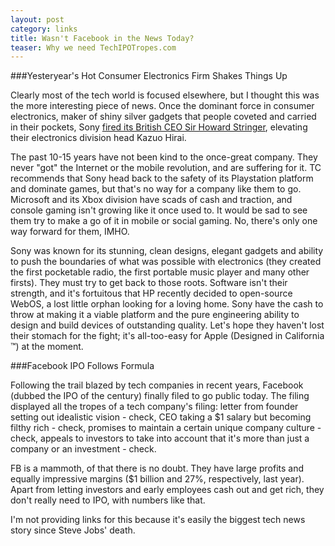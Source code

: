 ```yaml
---
layout: post
category: links
title: Wasn't Facebook in the News Today?
teaser: Why we need TechIPOTropes.com
---
```


###Yesteryear's Hot Consumer Electronics Firm Shakes Things Up

Clearly most of the tech world is focused elsewhere, but I thought this was the more interesting piece of news. Once the dominant force in consumer electronics, maker of shiny silver gadgets that people coveted and carried in their pockets, Sony [fired its British CEO Sir Howard Stringer](http://techcrunch.com/2012/02/01/back-to-basics-sony-appoints-kazuo-hirai-ousts-stringer/), elevating their electronics division head Kazuo Hirai. 

The past 10-15 years have not been kind to the once-great company. They never "got" the Internet or the mobile revolution, and are suffering for it. TC recommends that Sony head back to the safety of its Playstation platform and dominate games, but that's no way for a company like them to go. Microsoft and its Xbox division have scads of cash and traction, and console gaming isn't growing like it once used to. It would be sad to see them try to make a go of it in mobile or social gaming. No, there's only one way forward for them, IMHO.

Sony was known for its stunning, clean designs, elegant gadgets and ability to push the boundaries of what was possible with electronics (they created the first pocketable radio, the first portable music player and many other firsts). They must try to get back to those roots. Software isn't their strength, and it's fortuitous that HP recently decided to open-source WebOS, a lost little orphan looking for a loving home. Sony have the cash to throw at making it a viable platform and the pure engineering ability to design and build devices of outstanding quality. Let's hope they haven't lost their stomach for the fight; it's all-too-easy for Apple (Designed in California &trade;) at the moment.

###Facebook IPO Follows Formula

Following the trail blazed by tech companies in recent years, Facebook (dubbed the IPO of the century) finally filed to go public today. The filing displayed all the tropes of a tech company's filing: letter from founder setting out idealistic vision - check, CEO taking a $1 salary but becoming filthy rich - check, promises to maintain a certain unique company culture - check, appeals to investors to take into account that it's more than just a company or an investment - check.

FB is a mammoth, of that there is no doubt. They have large profits and equally impressive margins ($1 billion and 27%, respectively, last year). Apart from letting investors and early employees cash out and get rich, they don't really need to IPO, with numbers like that. 

I'm not providing links for this because it's easily the biggest tech news story since Steve Jobs' death.